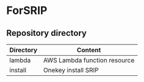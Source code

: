 # ForSRIP

## Repository directory 

| Directory | Content |
| --------- | -----|
| lambda  | AWS Lambda function resource |
| install     |  Onekey install SRIP |
